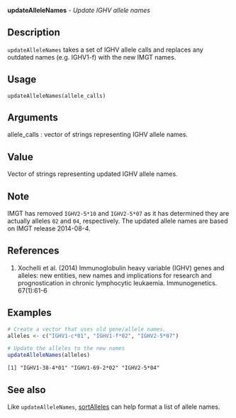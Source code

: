 **updateAlleleNames** - *Update IGHV allele names*

Description
--------------------

`updateAlleleNames` takes a set of IGHV allele calls and replaces any
outdated names (e.g. IGHV1-f) with the new IMGT names.


Usage
--------------------
```
updateAlleleNames(allele_calls)
```

Arguments
-------------------

allele_calls
:   vector of strings representing IGHV allele names.




Value
-------------------

Vector of strings representing updated IGHV allele names.


Note
-------------------

IMGT has removed `IGHV2-5*10` and `IGHV2-5*07` as it has determined they
are actually alleles `02` and `04`, respectively. The updated allele
names are based on IMGT release 2014-08-4.


References
-------------------


1.  Xochelli et al. (2014) Immunoglobulin heavy variable (IGHV) genes
and alleles: new entities, new names and implications for research and
prognostication in chronic lymphocytic leukaemia. Immunogenetics. 67(1):61-6




Examples
-------------------

```R
# Create a vector that uses old gene/allele names.
alleles <- c("IGHV1-c*01", "IGHV1-f*02", "IGHV2-5*07")

# Update the alleles to the new names
updateAlleleNames(alleles)

```


```
[1] "IGHV1-38-4*01" "IGHV1-69-2*02" "IGHV2-5*04"   

```



See also
-------------------

Like `updateAlleleNames`, [sortAlleles](sortAlleles.md) can help
format a list of allele names.







